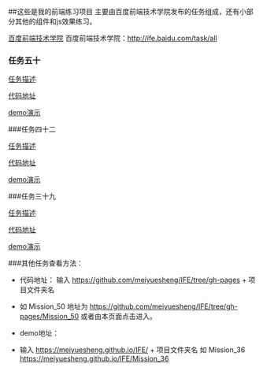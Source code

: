
##这些是我的前端练习项目
主要由百度前端技术学院发布的任务组成，还有小部分其他的组件和js效果练习。

[百度前端技术学院](http://ife.baidu.com/task/all)
百度前端技术学院：http://ife.baidu.com/task/all


### 任务五十

[任务描述](http://ife.baidu.com/task/detail?taskId=50)

[代码地址](https://github.com/meiyuesheng/IFE/tree/gh-pages/Mission_50)

[demo演示](https://meiyuesheng.github.io/IFE/Mission_50/build)


###任务四十二

[任务描述](http://ife.baidu.com/task/detail?taskId=42)

[代码地址](https://github.com/meiyuesheng/IFE/tree/gh-pages/Mission_42)

[demo演示](https://meiyuesheng.github.io/IFE/Mission_42/)

###任务三十九

[任务描述](http://ife.baidu.com/task/detail?taskId=39)

[代码地址](https://github.com/meiyuesheng/IFE/tree/gh-pages/Mission_39)

[demo演示](https://meiyuesheng.github.io/IFE/Mission_39/)

###其他任务查看方法：
- 代码地址：
输入 https://github.com/meiyuesheng/IFE/tree/gh-pages + 项目文件夹名
- 如 Mission_50 地址为 https://github.com/meiyuesheng/IFE/tree/gh-pages/Mission_50
或者由本页面点击进入。

- demo地址：
- 输入 https://meiyuesheng.github.io/IFE/ + 项目文件夹名
如 Mission_36 https://meiyuesheng.github.io/IFE/Mission_36
